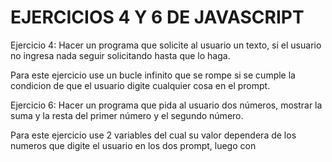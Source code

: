 # EJERCICIOS 4  Y 6 DE JAVASCRIPT

Ejercicio 4: Hacer un programa que solicite al usuario un texto, si el usuario no ingresa nada seguir solicitando hasta que lo haga.

Para este ejercicio use un bucle infinito que se rompe si se cumple la condicion de que el usuario digite cualquier cosa en el prompt.

Ejercicio 6: Hacer un programa que pida al usuario dos números, mostrar la suma y la resta del primer número y el segundo número.

Para este ejercicio use 2 variables del cual su valor dependera de los numeros que digite el usuario en los dos prompt, luego con